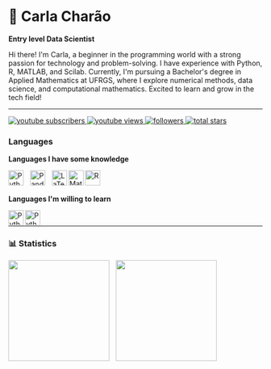 # 🦋 Carla Charão

**Entry level Data Scientist**

Hi there! I'm Carla, a beginner in the programming world with a strong passion for technology and problem-solving. I have experience with Python, R, MATLAB, and Scilab. Currently, I'm pursuing a Bachelor's degree in Applied Mathematics at UFRGS, where I explore numerical methods, data science, and computational mathematics. Excited to learn and grow in the tech field!  

---

 <p align="left">
      <a href="https://www.youtube.com/@canaldacarlacharao?sub_confirmation=1">
         <img
           alt="youtube subscribers" 
           title="Subscribe to my YouTube channel" 
           src="https://custom-icon-badges.demolab.com/youtube/channel/subscribers/UCfXbP6Hon8u_mVuHpaVjVaw?color=%23E05D44&label=SUBSCRIBE&logo=video&logoColor=white&style=for-the-badge&labelColor=CE4630"
           />
      </a> 
      <a href="https://youtube.com/@canaldacarlacharao">
         <img 
           alt="youtube views" 
           title="YouTube views" 
           src="https://custom-icon-badges.demolab.com/youtube/channel/views/UCfXbP6Hon8u_mVuHpaVjVaw?color=%23E1AD0E&logo=eye&logoColor=white&style=for-the-badge&labelColor=C79600"
           />
      </a> 
      <a href="https://github.com/CarlaaCharao?tab=followers">
         <img 
           alt="followers" 
           title="Follow me on Github" 
           src="https://custom-icon-badges.demolab.com/github/followers/CarlaaCharao?color=236ad3&labelColor=1155ba&style=for-the-badge&logo=person-add&label=Follow&logoColor=white"
           />
      </a>
      <a href="https://github.com/CarlaaCharao?tab=stars">
         <img 
           alt="total stars" 
           title="Total stars on GitHub" 
           src="https://custom-icon-badges.demolab.com/github/stars/CarlaaCharao?color=55960c&style=for-the-badge&labelColor=488207&logo=star"
           />
      </a>
   </p>
        
### Languages 
**Languages I have some knowledge**

 <img 
   align="left" 
   alt="Python" 
   width="30px" 
   style="padding-right:10px;" 
   src="https://cdn.jsdelivr.net/gh/devicons/devicon@latest/icons/python/python-original.svg" 
   />  

<img 
   align="left" 
   alt="Pandas" 
   width="30px" 
   style="padding-right:10px;" 
   src="https://cdn.jsdelivr.net/gh/devicons/devicon@latest/icons/pandas/pandas-original-wordmark.svg" 
  />
          

<img
  align="left"
  alt="LaTex"
  width="30px"
  src="https://cdn.jsdelivr.net/gh/devicons/devicon@latest/icons/latex/latex-original.svg" 
  />

<img
  align="left"
  alt="Matlab"
  width="30px"
  src="https://cdn.jsdelivr.net/gh/devicons/devicon@latest/icons/matlab/matlab-original.svg" 
  />

<img
  align="left"
  alt="R"
  width="30px"
  src="https://cdn.jsdelivr.net/gh/devicons/devicon@latest/icons/r/r-original.svg" 
  />
          
<br/>
<br/>

**Languages I'm willing to learn**
  
 <img 
   align="left" 
   alt="Python" 
   width="30px"
   src="https://cdn.jsdelivr.net/gh/devicons/devicon@latest/icons/amazonwebservices/amazonwebservices-original-wordmark.svg" 
   />     

 <img 
   align="left" 
   alt="Python" 
   width="30px" 
   src="https://cdn.jsdelivr.net/gh/devicons/devicon@latest/icons/mysql/mysql-original-wordmark.svg" 
   />
   
<br/>

---


### 📊 Statistics

<img
  align="left"
  height="200"
  style="padding-right: 10px"
  src="https://github-readme-stats.vercel.app/api?username=CarlaaCharao&show_icons=true&theme=tokyonight&rank_icon=github"
/>

<img
  align="left"
  height="200"
  src="https://github-readme-stats.vercel.app/api/top-langs/?username=CarlaaCharao&layout=compact&theme=tokyonight"
/>  







        

<!--
**CarlaaCharao/CarlaaCharao** is a ✨ _special_ ✨ repository because its `README.md` (this file) appears on your GitHub profile.




  

